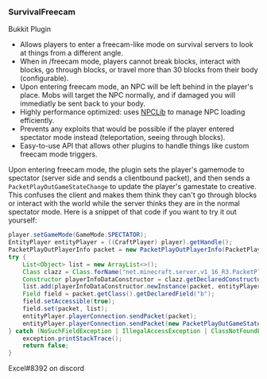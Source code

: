 ### SurvivalFreecam

Bukkit Plugin

- Allows players to enter a freecam-like mode on survival servers to look at things from a different angle.
- When in /freecam mode, players cannot break blocks, interact with blocks, go through blocks, or travel more than 30 blocks from their body (configurable).
- Upon entering freecam mode, an NPC will be left behind in the player's place. Mobs will target the NPC normally, and if damaged you will immediatly be sent back to your body.
- Highly performance optimized: uses [NPCLib](https://github.com/Excel619/NPCLib "GridLib") to manage NPC loading efficiently.
- Prevents any exploits that would be possible if the player entered spectator mode instead (teleportation, seeing through blocks).
- Easy-to-use API that allows other plugins to handle things like custom freecam mode triggers.

Upon entering freecam mode, the plugin sets the player's gamemode to spectator (server side and sends a clientbound packet), and then sends a `PacketPlayOutGameStateChange` to update the player's gamestate to creative. This confuses the client and makes them think they can't go through blocks or interact with the world while the server thinks they are in the normal spectator mode.
Here is a snippet of that code if you want to try it out yourself:
```java
player.setGameMode(GameMode.SPECTATOR);
EntityPlayer entityPlayer = ((CraftPlayer) player).getHandle();
PacketPlayOutPlayerInfo packet = new PacketPlayOutPlayerInfo(PacketPlayOutPlayerInfo.EnumPlayerInfoAction.UPDATE_GAME_MODE, entityPlayer);
try {
    List<Object> list = new ArrayList<>();
    Class clazz = Class.forName("net.minecraft.server.v1_16_R3.PacketPlayOutPlayerInfo$PlayerInfoData");
    Constructor playerInfoDataConstructor = clazz.getDeclaredConstructor(PacketPlayOutPlayerInfo.class, GameProfile.class, int.class, EnumGamemode.class, IChatBaseComponent.class);
    list.add(playerInfoDataConstructor.newInstance(packet, entityPlayer.getProfile(), 1, EnumGamemode.CREATIVE, entityPlayer.listName));
    Field field = packet.getClass().getDeclaredField("b");
    field.setAccessible(true);
    field.set(packet, list);
    entityPlayer.playerConnection.sendPacket(packet);
    entityPlayer.playerConnection.sendPacket(new PacketPlayOutGameStateChange(new PacketPlayOutGameStateChange.a(3), 3f));
} catch (NoSuchFieldException | IllegalAccessException | ClassNotFoundException | NoSuchMethodException | InvocationTargetException | InstantiationException exception) {
    exception.printStackTrace();
    return false;
}
```

Excel#8392 on discord
